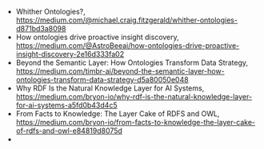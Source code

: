

- Whither Ontologies?, https://medium.com/@michael.craig.fitzgerald/whither-ontologies-d871bd3a8098
- How ontologies drive proactive insight discovery, https://medium.com/@AstroBeeai/how-ontologies-drive-proactive-insight-discovery-2e16d333fa02
- Beyond the Semantic Layer: How Ontologies Transform Data Strategy, https://medium.com/timbr-ai/beyond-the-semantic-layer-how-ontologies-transform-data-strategy-d5a80050e048
- Why RDF Is the Natural Knowledge Layer for AI Systems, https://medium.com/bryon-io/why-rdf-is-the-natural-knowledge-layer-for-ai-systems-a5fd0b43d4c5
- From Facts to Knowledge: The Layer Cake of RDFS and OWL, https://medium.com/bryon-io/from-facts-to-knowledge-the-layer-cake-of-rdfs-and-owl-e84819d8075d
- 
